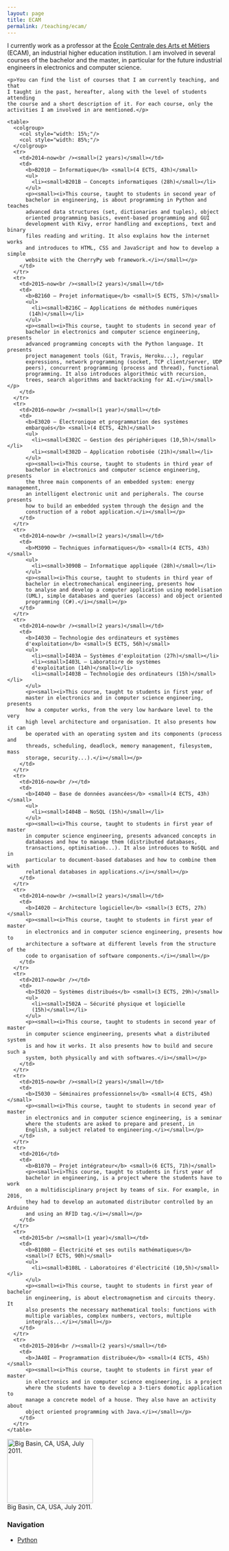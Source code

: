 ```yaml
---
layout: page
title: ECAM
permalink: /teaching/ecam/
---
```


<div class="page-col-wrapper">
  <div class="page-col page-col-1">
    <p>I currently work as a professor at the
    <a href="http://www.vinci.be/fr-be/ecam">École Centrale des Arts et
    Métiers</a> (ECAM), an industrial higher education institution. I am
    involved in several courses of the bachelor and the master, in particular
    for the future industrial engineers in electronics and computer science.</p>

    <p>You can find the list of courses that I am currently teaching, and that
    I taught in the past, hereafter, along with the level of students attending
    the course and a short description of it. For each course, only the
    activities I am involved in are mentioned.</p>

    <table>
      <colgroup>
        <col style="width: 15%;"/>
        <col style="width: 85%;"/>
      </colgroup>
      <tr>
        <td>2014–now<br /><small>(2 years)</small></td>
        <td>
          <b>B2010 – Informatique</b> <small>(4 ECTS, 43h)</small>
          <ul>
            <li><small>B201B – Concepts informatiques (28h)</small></li>
          </ul>
          <p><small><i>This course, taught to students in second year of
          bachelor in engineering, is about programming in Python and teaches
          advanced data structures (set, dictionaries and tuples), object
          oriented programming basics, event-based programming and GUI
          development with Kivy, error handling and exceptions, text and binary
          files reading and writing. It also explains how the internet works
          and introduces to HTML, CSS and JavaScript and how to develop a simple
          website with the CherryPy web framework.</i></small></p>
        </td>
      </tr>
      <tr>
        <td>2015–now<br /><small>(2 years)</small></td>
        <td>
          <b>B2160 – Projet informatique</b> <small>(5 ECTS, 57h)</small>
          <ul>
            <li><small>B216C – Applications de méthodes numériques
           (14h)</small></li>
          </ul>
          <p><small><i>This course, taught to students in second year of
          bachelor in electronics and computer science engineering, presents
          advanced programming concepts with the Python language. It presents
          project management tools (Git, Travis, Heroku...), regular
          expressions, network programming (socket, TCP client/server, UDP
          peers), concurrent programming (process and thread), functional
          programming. It also introduces algorithmic with recursion,
          trees, search algorithms and backtracking for AI.</i></small></p>
        </td>
      </tr>
      <tr>
        <td>2016–now<br /><small>(1 year)</small></td>
        <td>
          <b>E3020 – Électronique et programmation des systèmes
          embarqués</b> <small>(4 ECTS, 42h)</small>
          <ul>
            <li><small>E302C – Gestion des périphériques (10,5h)</small></li>
            <li><small>E302D – Application robotisée (21h)</small></li>
          </ul>
          <p><small><i>This course, taught to students in third year of
          bachelor in electronics and computer science engineering, presents 
          the three main components of an embedded system: energy management,
          an intelligent electronic unit and peripherals. The course presents
          how to build an embedded system through the design and the
          construction of a robot application.</i></small></p>
        </td>
      </tr>
      <tr>
        <td>2014–now<br /><small>(2 years)</small></td>
        <td>
          <b>M3090 – Techniques informatiques</b> <small>(4 ECTS, 43h)</small>
          <ul>
            <li><small>3090B – Informatique appliquée (28h)</small></li>
          </ul>
          <p><small><i>This course, taught to students in third year of
          bachelor in electromechanical engineering, presents how 
          to analyse and develop a computer application using modelisation
          (UML), simple databases and queries (access) and object oriented
          programming (C#).</i></small></p>
        </td>
      </tr>
      <tr>
        <td>2014–now<br /><small>(2 years)</small></td>
        <td>
          <b>I4030 – Technologie des ordinateurs et systèmes
          d'exploitation</b> <small>(5 ECTS, 56h)</small>
          <ul>
            <li><small>I403A – Systèmes d'exploitation (27h)</small></li>
            <li><small>I403L – Laboratoire de systèmes
            d'exploitation (14h)</small></li>
            <li><small>I403B – Technologie des ordinateurs (15h)</small></li>
          </ul>
          <p><small><i>This course, taught to students in first year of
          master in electronics and in computer science engineering, presents
          how a computer works, from the very low hardware level to the very
          high level architecture and organisation. It also presents how it can
          be operated with an operating system and its components (process and
          threads, scheduling, deadlock, memory management, filesystem, mass
          storage, security...).</i></small></p>
        </td>
      </tr>
      <tr>
        <td>2016–now<br /></td>
        <td>
          <b>I4040 – Base de données avancées</b> <small>(4 ECTS, 43h)</small>
          <ul>
            <li><small>I404B – NoSQL (15h)</small></li>
          </ul>
          <p><small><i>This course, taught to students in first year of master
          in computer science engineering, presents advanced concepts in
          databases and how to manage them (distributed databases,
          transactions, optimisation...). It also introduces to NoSQL and in
          particular to document-based databases and how to combine them with
          relational databases in applications.</i></small></p>
        </td>
      </tr>
      <tr>
        <td>2014–now<br /><small>(2 years)</small></td>
        <td>
          <b>I4020 – Architecture logicielle</b> <small>(3 ECTS, 27h)</small>
          <p><small><i>This course, taught to students in first year of master
          in electronics and in computer science engineering, presents how to
          architecture a software at different levels from the structure of the
          code to organisation of software components.</i></small></p>
        </td>
      </tr>
      <tr>
        <td>2017–now<br /></td>
        <td>
          <b>I5020 – Systèmes distribués</b> <small>(3 ECTS, 29h)</small>
          <ul>
            <li><small>I502A – Sécurité physique et logicielle
            (15h)</small></li>
          </ul>
          <p><small><i>This course, taught to students in second year of master
          in computer science engineering, presents what a distributed system
          is and how it works. It also presents how to build and secure such a
          system, both physically and with softwares.</i></small></p>
        </td>
      </tr>
      <tr>
        <td>2015–now<br /><small>(2 years)</small></td>
        <td>
          <b>I5030 – Séminaires professionnels</b> <small>(4 ECTS, 45h)</small>
          <p><small><i>This course, taught to students in second year of master
          in electronics and in computer science engineering, is a seminar
          where the students are asked to prepare and present, in
          English, a subject related to engineering.</i></small></p>
        </td>
      </tr>
      <tr>
        <td>2016</td>
        <td>
          <b>B1070 – Projet intégrateur</b> <small>(6 ECTS, 71h)</small>
          <p><small><i>This course, taught to students in first year of
          bachelor in engineering, is a project where the students have to work
          on a multidisciplinary project by teams of six. For example, in 2016,
          they had to develop an automated distributor controlled by an Arduino
          and using an RFID tag.</i></small></p>
        </td>
      </tr>
      <tr>
        <td>2015<br /><small>(1 year)</small></td>
        <td>
          <b>B1080 – Électricité et ses outils mathématiques</b>
          <small>(7 ECTS, 90h)</small>
          <ul>
            <li><small>B108L - Laboratoires d'électricité (10,5h)</small></li>
          </ul>
          <p><small><i>This course, taught to students in first year of bachelor
          in engineering, is about electromagnetism and circuits theory. It
          also presents the necessary mathematical tools: functions with
          multiple variables, complex numbers, vectors, multiple
          integrals...</i></small></p>
        </td>
      </tr>
      <tr>
        <td>2015–2016<br /><small>(2 years)</small></td>
        <td>
          <b>JA40I – Programmation distribuée</b> <small>(4 ECTS, 45h)</small>
          <p><small><i>This course, taught to students in first year of master
          in electronics and in computer science engineering, is a project
          where the students have to develop a 3-tiers domotic application to
          manage a concrete model of a house. They also have an activity about
          object oriented programming with Java.</i></small></p>
        </td>
      </tr>
    </table>
  </div>
  <div class="page-col page-col-2">
    <p><img src="/images/big-basin-redwoods-state-park.jpg" alt="Big Basin, CA,
    USA, July 2011." width="200" height="150" /><br />
    Big Basin, CA, USA, July 2011.</p>
    <h3>Navigation</h3>
    <ul class="navigation">
      <li><a href="/teaching/ecam/python/">Python</a></li>
    </ul>
  </div>
</div>

